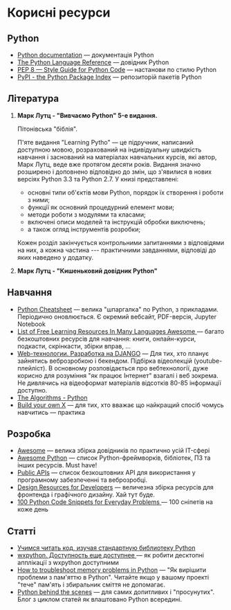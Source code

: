# Корисні ресурси

## Python

- [Python documentation](https://docs.python.org/3/) — документація Python
- [The Python Language Reference](https://docs.python.org/3/reference/index.html) — довідник Python
- [PEP 8 — Style Guide for Python Code](https://www.python.org/dev/peps/pep-0008/) — 
настанови по стилю Python
- [PyPI - the Python Package Index](https://pypi.org/) — репозиторій пакетів Python

## Література

1. **Марк Лутц - "Вивчаємо Python" 5-е видання.**
	
	Пітонівська "біблія".

	П'яте видання "Learning Pytho" — це підручник, написаний доступною мовою, розрахований на індивідуальну швидкість навчання і заснований на матеріалах навчальних курсів, які автор, Марк Лутц, веде вже протягом десяти років. Видання значно розширено і доповнено відповідно до змін, що з'явилися в нових версіях Python 3.3 та Python 2.7. У книзі представлені:
	- основні типи об'єктів мови Python, порядок їх створення і роботи з ними;
	- функції як основний процедурний елемент мови;
	- методи роботи з модулями та класами;
	- включені описи моделей та інструкцій обробки виключень;
	- а також огляд інструментів розробки;

	Кожен розділ закінчується контрольними запитаннями з відповідями на них, а кожна частина --- практичними завданнями, відповіді до яких наведено у додатку.

1. **Марк Лутц - "Кишеньковий довідник Python"**


## Навчання

- [Python Cheatsheet](https://github.com/wilfredinni/python-cheatsheet) — 
велика "шпаргалка" по Python, з прикладами. 
Періодично оновлюється. Є окремий вебсайт, PDF-версія, Jupyter Notebook
- [List of Free Learning Resources In Many Languages Awesome
](https://github.com/EbookFoundation/free-programming-books) — 
багато безкоштовних ресурсів для навчання: книги, онлайн-курси, подкасти, скрінкасти, збірки вправ, ...
- [Web-технологии. Разработка на DJANGO](https://www.youtube.com/playlist?list=PLrCZzMib1e9qZwq95WVmGB-acnot5ka4a) — 
Для тих, хто планує зайнятись веброзробкою і бекендом. 
Підбірка відеолекцій (youtube-плейліст). 
В основному розповідається про вебтехнології, дуже корисно для розуміння "як працює Інтернет" взагалі і веб зокрема. 
Не дивлячись на відеоформат матеріалів відсотків 80-85 інформації доступно. 
- [The Algorithms - Python](https://github.com/TheAlgorithms/Python)
- [Build your own X](https://github.com/danistefanovic/build-your-own-x) — 
для тих, хто вважає що найкращий спосіб чомусь навчитись — практика


## Розробка

- [Awesome](https://github.com/sindresorhus/awesome) — 
велика збірка довідників по практично усій IT-сфері
- [Awesome Python](https://github.com/vinta/awesome-python) — 
список Python-фреймворків, бібліотек, ПЗ та інших ресурсів. Must have! 
- [Public APIs](https://github.com/public-apis/public-apis) — 
список безкоштовних API для використання у програмному забезпеченні та веброзробці.
- [Design Resources for Developers](https://github.com/bradtraversy/design-resources-for-developers) — 
величезна збірка ресурсів для фронтенда і графічного дизайну. Хай тут буде. 
- [100 Python Code Snippets for Everyday Problems
](https://therenegadecoder.com/code/python-code-snippets-for-everyday-problems/) — 
100 сніпетів на коже день


## Статті

- [Учимся читать код, изучая стандартную библиотеку Python
](https://habr.com/ru/company/vdsina/blog/566134/)
- [wxpython. Доступность еще доступнее
](https://habr.com/ru/post/505284/) — 
як робити десктопні апплікації з wxpython доступними
- [How to troubleshoot memory problems in Python](https://innovation.alteryx.com/how-to-troubleshoot-memory-problems-in-python/) — 
"Як вирішити проблеми з пам'яттю в Python". 
Читайте якщо у вашому проекті "тече" пам'ять і збиральник сміття не допомагає.
- [Python behind the scenes](https://tenthousandmeters.com) — 
для самих допитливих і "просунутих". Блог з циклом статей як влаштовано Python всередині.
